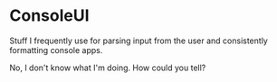 # ConsoleUI
 Stuff I frequently use for parsing input from the user and consistently formatting console apps.

No, I don't know what I'm doing. How could you tell?

